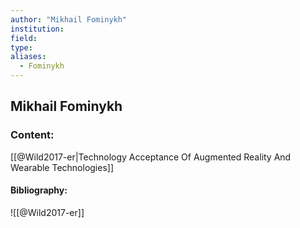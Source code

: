 ```yaml
---
author: "Mikhail Fominykh"
institution:
field:
type:
aliases:
  - Fominykh
---
```


## Mikhail Fominykh

### Content:
[[@Wild2017-er|Technology Acceptance Of Augmented Reality And Wearable Technologies]]

#### Bibliography:

![[@Wild2017-er]]
